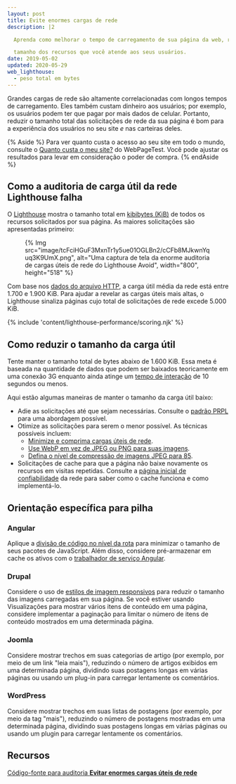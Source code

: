 ```yaml
---
layout: post
title: Evite enormes cargas de rede
description: |2

  Aprenda como melhorar o tempo de carregamento de sua página da web, reduzindo o arquivo total

  tamanho dos recursos que você atende aos seus usuários.
date: 2019-05-02
updated: 2020-05-29
web_lighthouse:
  - peso total em bytes
---
```


Grandes cargas de rede são altamente correlacionadas com longos tempos de carregamento. Eles também custam dinheiro aos usuários; por exemplo, os usuários podem ter que pagar por mais dados de celular. Portanto, reduzir o tamanho total das solicitações de rede da sua página é bom para a experiência dos usuários no seu site *e* nas carteiras deles.

{% Aside %} Para ver quanto custa o acesso ao seu site em todo o mundo, consulte o [Quanto custa o meu site?](https://whatdoesmysitecost.com/) do WebPageTest. Você pode ajustar os resultados para levar em consideração o poder de compra. {% endAside %}

## Como a auditoria de carga útil da rede Lighthouse falha

O [Lighthouse](https://developer.chrome.com/docs/lighthouse/overview/) mostra o tamanho total em [kibibytes (KiB)](https://en.wikipedia.org/wiki/Kibibyte) de todos os recursos solicitados por sua página. As maiores solicitações são apresentadas primeiro:

<figure>{% Img src="image/tcFciHGuF3MxnTr1y5ue01OGLBn2/cCFb8MJkwnYquq3K9UmX.png", alt="Uma captura de tela da enorme auditoria de cargas úteis de rede do Lighthouse Avoid", width="800", height="518" %}</figure>

Com base nos [dados do arquivo HTTP](https://httparchive.org/reports/state-of-the-web?start=latest#bytesTotal), a carga útil média da rede está entre 1.700 e 1.900 KiB. Para ajudar a revelar as cargas úteis mais altas, o Lighthouse sinaliza páginas cujo total de solicitações de rede excede 5.000 KiB.

{% include 'content/lighthouse-performance/scoring.njk' %}

## Como reduzir o tamanho da carga útil

Tente manter o tamanho total de bytes abaixo de 1.600 KiB. Essa meta é baseada na quantidade de dados que podem ser baixados teoricamente em uma conexão 3G enquanto ainda atinge um [tempo de interação](/tti/) de 10 segundos ou menos.

Aqui estão algumas maneiras de manter o tamanho da carga útil baixo:

- Adie as solicitações até que sejam necessárias. Consulte o [padrão PRPL](/apply-instant-loading-with-prpl) para uma abordagem possível.
- Otimize as solicitações para serem o menor possível. As técnicas possíveis incluem:
    - [Minimize e comprima cargas úteis de rede](/reduce-network-payloads-using-text-compression).
    - [Use WebP em vez de JPEG ou PNG para suas imagens](/serve-images-webp).
    - [Defina o nível de compressão de imagens JPEG para 85](/use-imagemin-to-compress-images).
- Solicitações de cache para que a página não baixe novamente os recursos em visitas repetidas. Consulte a [página inicial de confiabilidade](/reliable) da rede para saber como o cache funciona e como implementá-lo.

## Orientação específica para pilha

### Angular

Aplique a [divisão de código no nível da rota](/route-level-code-splitting-in-angular/) para minimizar o tamanho de seus pacotes de JavaScript. Além disso, considere pré-armazenar em cache os ativos com o [trabalhador de serviço Angular](/precaching-with-the-angular-service-worker/).

### Drupal

Considere o uso de [estilos de imagem responsivos](https://www.drupal.org/docs/8/mobile-guide/responsive-images-in-drupal-8) para reduzir o tamanho das imagens carregadas em sua página. Se você estiver usando Visualizações para mostrar vários itens de conteúdo em uma página, considere implementar a paginação para limitar o número de itens de conteúdo mostrados em uma determinada página.

### Joomla

Considere mostrar trechos em suas categorias de artigo (por exemplo, por meio de um link "leia mais"), reduzindo o número de artigos exibidos em uma determinada página, dividindo suas postagens longas em várias páginas ou usando um plug-in para carregar lentamente os comentários.

### WordPress

Considere mostrar trechos em suas listas de postagens (por exemplo, por meio da tag "mais"), reduzindo o número de postagens mostradas em uma determinada página, dividindo suas postagens longas em várias páginas ou usando um plugin para carregar lentamente os comentários.

## Recursos

[Código-fonte para auditoria **Evitar enormes cargas úteis de rede**](https://github.com/GoogleChrome/lighthouse/blob/master/lighthouse-core/audits/byte-efficiency/total-byte-weight.js)
